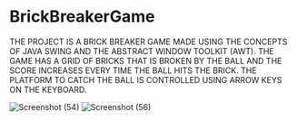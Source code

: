 # BrickBreakerGame
THE PROJECT IS A BRICK BREAKER GAME MADE USING THE CONCEPTS OF JAVA SWING AND THE ABSTRACT WINDOW TOOLKIT (AWT). 
THE GAME HAS A GRID OF BRICKS THAT IS BROKEN BY THE BALL AND THE SCORE INCREASES EVERY TIME THE BALL HITS THE BRICK. THE PLATFORM TO CATCH THE BALL IS CONTROLLED USING ARROW KEYS ON THE KEYBOARD.

![Screenshot (54)](https://github.com/AbhijeetR04/BrickBreakerGame/assets/119820879/ee1b81bf-110e-4124-80a7-acc66d35f8d9)
![Screenshot (56)](https://github.com/AbhijeetR04/BrickBreakerGame/assets/119820879/39ea151f-9c72-43f3-a689-7fdb0c4e6ba7)
